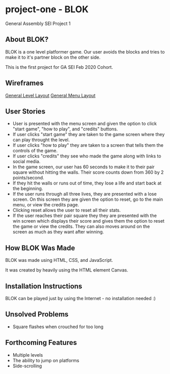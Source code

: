 # project-one - BLOK
General Assembly SEI Project 1

## About BLOK?
BLOK is a one level platformer game. Our user avoids the blocks and tries to make it to it's partner block on the other side.

This is the first project for GA SEI Feb 2020 Cohort.

## Wireframes

[General Level Layout](https://i.imgur.com/ChHMVCj.jpg)
[General Menu Layout](https://i.imgur.com/GxeXUuO.jpg)


## User Stories

* User is presented with the menu screen and given the option to click "start game", "how to play", and "credits" buttons.
* If user clicks "start game" they are taken to the game screen where they can play throught the level.
* If user clicks "how to play" they are taken to a screen that tells them the controls of the game.
* If user clicks "credits" they see who made the game along with links to social media.
* In the game screen, our user has 60 seconds to make it to their pair square without hitting the walls. Their score counts down from 360 by 2 points/second.
* If they hit the walls or runs out of time, they lose a life and start back at the beginning.
* If the user runs through all three lives, they are presented with a lose screen. On this screen they are given the option to reset, go to the main menu, or view the credits page.
* Clicking reset allows the user to reset all their stats.
* If the user reaches their pair square they they are presented with the win screen which displays their score and gives them the option to reset the game or view the credits. They can also moves around on the screen as much as they want after winning.

## How BLOK Was Made

BLOK was made using HTML, CSS, and JavaScript. 

It was created by heavily using the HTML element Canvas.

## Installation Instructions

BLOK can be played just by using the Internet - no installation needed :)

## Unsolved Problems

* Square flashes when crouched for too long

## Forthcoming Features

* Multiple levels
* The ability to jump on platforms
* Side-scrolling









